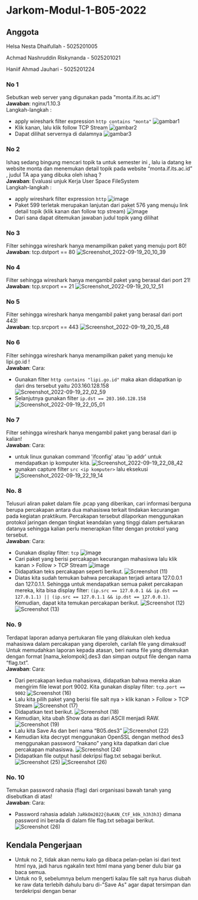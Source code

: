 # Jarkom-Modul-1-B05-2022

## Anggota 
<p>Helsa Nesta Dhaifullah - 5025201005</p>
<p>Achmad Nashruddin Riskynanda  - 5025201021</p>
<p>Haniif Ahmad Jauhari - 5025201224</p>

### No 1
Sebutkan web server yang digunakan pada "monta.if.its.ac.id"! </br>
**Jawaban**: nginx/1.10.3 </br>
Langkah-langkah :
- apply wireshark filter expression `http contains "monta"`
![gambar1](https://user-images.githubusercontent.com/70515589/191040421-450e0761-91e9-45a2-93b1-a82c0610eb1f.png)
- Klik kanan, lalu klik follow TCP Stream
![gambar2](https://user-images.githubusercontent.com/70515589/191040603-b8d0173c-3e45-4ca0-b7fc-8e51c214e680.png)
- Dapat dilihat servernya di dalamnya
![gambar3](https://user-images.githubusercontent.com/70515589/191040610-e1233765-31d7-4167-b095-8f7ead5d58e7.png)

### No 2
Ishaq sedang bingung mencari topik ta untuk semester ini , lalu ia datang ke website monta dan menemukan detail topik pada website “monta.if.its.ac.id” , judul TA apa yang dibuka oleh ishaq ? </br>
**Jawaban**: Evaluasi unjuk Kerja User Space FileSystem </br>
Langkah-langkah :
- apply wireshark filter expression `http`
![image](https://user-images.githubusercontent.com/70515589/191042533-b796d7b2-0804-4c79-91c0-60953156f304.png)
- Paket 599 terletak merupakan lanjutan dari paket 576 yang menuju link detail topik (klik kanan dan follow tcp stream)
![image](https://user-images.githubusercontent.com/70515589/191043039-7fd89d2f-451a-4107-9a75-232e6e4a9e9b.png)
-  Dari sana dapat ditemukan jawaban judul topik yang dilihat

### No 3
Filter sehingga wireshark hanya menampilkan paket yang menuju port 80!</br>
**Jawaban**: tcp.dstport == 80
![Screenshot_2022-09-19_20_10_39](https://user-images.githubusercontent.com/91010605/191045857-47788df2-27c9-41ae-b4fd-a4ecf223ec66.png)
### No 4
Filter sehingga wireshark hanya mengambil paket yang berasal dari port 21!</br>
**Jawaban**: tcp.srcport == 21
![Screenshot_2022-09-19_20_12_51](https://user-images.githubusercontent.com/91010605/191047001-accbdc45-4529-4475-85d9-0927d3d5e8b8.png)
### No 5
Filter sehingga wireshark hanya mengambil paket yang berasal dari port 443!</br>
**Jawaban**: tcp.srcport == 443
![Screenshot_2022-09-19_20_15_48](https://user-images.githubusercontent.com/91010605/191048767-d4a57e90-46c1-4662-b795-69667437597c.png)
### No 6
Filter sehingga wireshark hanya menampilkan paket yang menuju ke lipi.go.id !</br>
**Jawaban**: Cara:
- Gunakan filter `http contains "lipi.go.id"` maka akan didapatkan ip dari dns tersebut yaitu 203.160.128.158
![Screenshot_2022-09-19_22_02_59](https://user-images.githubusercontent.com/91010605/191049310-059736a7-81e2-4c3f-8322-a0ab52ebd547.png)
- Selanjutnya gunakan filter `ip.dst == 203.160.128.158`
![Screenshot_2022-09-19_22_05_01](https://user-images.githubusercontent.com/91010605/191049664-2fbb07bc-b2d8-4973-aa1f-291987968912.png)
### No 7
Filter sehingga wireshark hanya mengambil paket yang berasal dari ip kalian!</br>
**Jawaban**: Cara:
- untuk linux gunakan command 'ifconfig' atau 'ip addr' untuk mendapatkan ip komputer kita.
![Screenshot_2022-09-19_22_08_42](https://user-images.githubusercontent.com/91010605/191050519-fb9990ab-e03b-4f21-8c9c-b8b6a7bbc90c.png)
- gunakan capture filter `src <ip komputer>` lalu eksekusi
![Screenshot_2022-09-19_22_19_14](https://user-images.githubusercontent.com/91010605/191052887-b1ba1faa-5c85-4f75-9204-017ff35b87ff.png)

### No. 8
Telusuri aliran paket dalam file .pcap yang diberikan, cari informasi berguna berupa percakapan antara dua mahasiswa terkait tindakan kecurangan pada kegiatan praktikum. Percakapan tersebut dilaporkan menggunakan protokol jaringan dengan tingkat keandalan yang tinggi dalam pertukaran datanya sehingga kalian perlu menerapkan filter dengan protokol yang tersebut.<br>
**Jawaban**: Cara:
- Gunakan display filter: `tcp`
![image](https://user-images.githubusercontent.com/100585249/191056255-1ada60d6-bdf0-471c-a287-4e1bd848c3f3.png)
- Cari paket yang berisi percakapan kecurangan mahasiswa lalu klik kanan > Follow > TCP Stream
![image](https://user-images.githubusercontent.com/100585249/191056792-d4396ced-ee30-46d3-9b9f-0c15ff63c4c2.png)
- Didapatkan teks percakapan seperti berikut.
![Screenshot (11)](https://user-images.githubusercontent.com/100585249/191056925-3e6cba8e-3988-49f0-ad54-59941f0e0f0f.png)
- Diatas kita sudah temukan bahwa percakapan terjadi antara 127.0.0.1 dan 127.0.1.1. Sehingga untuk mendapatkan semua paket percakapan mereka, kita bisa display filter: `(ip.src == 127.0.0.1 && ip.dst == 127.0.1.1) || (ip.src == 127.0.1.1 && ip.dst == 127.0.0.1)`. Kemudian, dapat kita temukan percakapan berikut.
![Screenshot (12)](https://user-images.githubusercontent.com/100585249/191057177-86454ea1-f804-4c25-ab4d-d3c61f1f201f.png)
![Screenshot (13)](https://user-images.githubusercontent.com/100585249/191057195-8b1b9190-0055-4d67-8164-1e3733a6daf1.png)

### No. 9
Terdapat laporan adanya pertukaran file yang dilakukan oleh kedua mahasiswa dalam percakapan yang diperoleh, carilah file yang dimaksud! Untuk memudahkan laporan kepada atasan, beri nama file yang ditemukan dengan format [nama_kelompok].des3 dan simpan output file dengan nama “flag.txt”.</br>
**Jawaban**: Cara:
- Dari percakapan kedua mahasiswa, didapatkan bahwa mereka akan mengirim file lewat port 9002. Kita gunakan display filter:
`tcp.port == 9002`
![Screenshot (16)](https://user-images.githubusercontent.com/100585249/191057508-8e9dd31f-c13c-45b7-8f6d-dd455bd85bf1.png)
- Lalu kita pilih paket yang berisi file salt nya > klik kanan > Follow > TCP Stream
![Screenshot (17)](https://user-images.githubusercontent.com/100585249/191057686-d22b0811-ba52-4edf-b57c-403a2c5a0dc7.png)
- Didapatkan text berikut.
![Screenshot (18)](https://user-images.githubusercontent.com/100585249/191057729-63760c11-b7e6-4f64-8b33-17f0ea2c8231.png)
- Kemudian, kita ubah Show data as dari ASCII menjadi RAW.
![Screenshot (19)](https://user-images.githubusercontent.com/100585249/191057758-aae4ced4-6893-499c-88e3-094e273620bc.png)
- Lalu kita Save As dan beri nama “B05.des3”
![Screenshot (22)](https://user-images.githubusercontent.com/100585249/191057895-186c8794-5318-4ca6-9e78-9c15939b5ebf.png)
- Kemudian kita decrypt menggunakan OpenSSL dengan method des3 menggunakan password “nakano” yang kita dapatkan dari clue percakapan mahasiswa.
![Screenshot (24)](https://user-images.githubusercontent.com/100585249/191057910-8233ee3a-7f2e-4ee6-a7c7-8182cc30e2ca.png)
- Didapatkan file output hasil dekripsi flag.txt sebagai berikut.
![Screenshot (25)](https://user-images.githubusercontent.com/100585249/191057970-898ee3c1-5222-4736-9155-b870854e3366.png)
![Screenshot (26)](https://user-images.githubusercontent.com/100585249/191057992-eec5418e-6b0a-407f-956b-dfd9cbaffcf0.png)

### No. 10
Temukan password rahasia (flag) dari organisasi bawah tanah yang disebutkan di atas!</br>
**Jawaban**: Cara:
- Password rahasia adalah `JaRkOm2022{8uK4N_CtF_k0k_h3h3h3}` dimana password ini berada di dalam file flag.txt sebagai berikut.
![Screenshot (26)](https://user-images.githubusercontent.com/100585249/191058247-25b8465f-0039-40bb-b9af-335135162de4.png)

## Kendala Pengerjaan
- Untuk no 2, tidak akan nemu kalo ga dibaca pelan-pelan isi dari text html nya, jadi harus ngakalin text html mana yang bener dulu biar ga baca semua.
- Untuk no 9, sebelumnya belum mengerti kalau file salt nya harus diubah ke raw data terlebih dahulu baru di-"Save As" agar dapat tersimpan dan terdekripsi dengan benar
